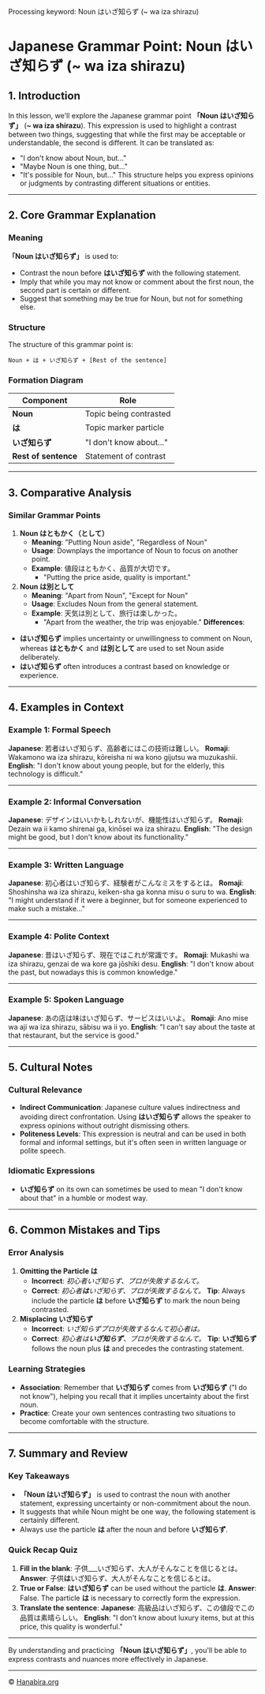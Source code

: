 Processing keyword: Noun はいざ知らず (~ wa iza shirazu)
# Japanese Grammar Point: Noun はいざ知らず (~ wa iza shirazu)

## 1. Introduction
In this lesson, we'll explore the Japanese grammar point **「Noun はいざ知らず」** (**~ wa iza shirazu**). This expression is used to highlight a contrast between two things, suggesting that while the first may be acceptable or understandable, the second is different. It can be translated as:
- "I don't know about Noun, but..."
- "Maybe Noun is one thing, but..."
- "It's possible for Noun, but..."
This structure helps you express opinions or judgments by contrasting different situations or entities.

---
## 2. Core Grammar Explanation
### Meaning
**「Noun はいざ知らず」** is used to:
- Contrast the noun before **はいざ知らず** with the following statement.
- Imply that while you may not know or comment about the first noun, the second part is certain or different.
- Suggest that something may be true for Noun, but not for something else.
### Structure
The structure of this grammar point is:
```plaintext
Noun + は + いざ知らず + [Rest of the sentence]
```
### Formation Diagram
| Component        | Role                         |
| ---------------- | ---------------------------- |
| **Noun**         | Topic being contrasted       |
| **は**           | Topic marker particle        |
| **いざ知らず**   | "I don't know about..."      |
| **Rest of sentence** | Statement of contrast    |
---
## 3. Comparative Analysis
### Similar Grammar Points
1. **Noun はともかく（として）**
   - **Meaning**: "Putting Noun aside", "Regardless of Noun"
   - **Usage**: Downplays the importance of Noun to focus on another point.
   - **Example**: 値段はともかく、品質が大切です。
     - "Putting the price aside, quality is important."
2. **Noun は別として**
   - **Meaning**: "Apart from Noun", "Except for Noun"
   - **Usage**: Excludes Noun from the general statement.
   - **Example**: 天気は別として、旅行は楽しかった。
     - "Apart from the weather, the trip was enjoyable."
**Differences**:
- **はいざ知らず** implies uncertainty or unwillingness to comment on Noun, whereas **はともかく** and **は別として** are used to set Noun aside deliberately.
- **はいざ知らず** often introduces a contrast based on knowledge or experience.

---
## 4. Examples in Context
### Example 1: Formal Speech
**Japanese**: 若者はいざ知らず、高齢者にはこの技術は難しい。
**Romaji**: Wakamono wa iza shirazu, kōreisha ni wa kono gijutsu wa muzukashii.
**English**: "I don't know about young people, but for the elderly, this technology is difficult."

---
### Example 2: Informal Conversation
**Japanese**: デザインはいいかもしれないが、機能性はいざ知らず。
**Romaji**: Dezain wa ii kamo shirenai ga, kinōsei wa iza shirazu.
**English**: "The design might be good, but I don't know about its functionality."

---
### Example 3: Written Language
**Japanese**: 初心者はいざ知らず、経験者がこんなミスをするとは。
**Romaji**: Shoshinsha wa iza shirazu, keiken-sha ga konna misu o suru to wa.
**English**: "I might understand if it were a beginner, but for someone experienced to make such a mistake..."

---
### Example 4: Polite Context
**Japanese**: 昔はいざ知らず、現在ではこれが常識です。
**Romaji**: Mukashi wa iza shirazu, genzai de wa kore ga jōshiki desu.
**English**: "I don't know about the past, but nowadays this is common knowledge."

---
### Example 5: Spoken Language
**Japanese**: あの店は味はいざ知らず、サービスはいいよ。
**Romaji**: Ano mise wa aji wa iza shirazu, sābisu wa ii yo.
**English**: "I can't say about the taste at that restaurant, but the service is good."

---
## 5. Cultural Notes
### Cultural Relevance
- **Indirect Communication**: Japanese culture values indirectness and avoiding direct confrontation. Using **はいざ知らず** allows the speaker to express opinions without outright dismissing others.
- **Politeness Levels**: This expression is neutral and can be used in both formal and informal settings, but it's often seen in written language or polite speech.
### Idiomatic Expressions
- **いざ知らず** on its own can sometimes be used to mean "I don't know about that" in a humble or modest way.
---
## 6. Common Mistakes and Tips
### Error Analysis
1. **Omitting the Particle は**
   - **Incorrect**: *初心者いざ知らず、プロが失敗するなんて。*
   - **Correct**: *初心者**は**いざ知らず、プロが失敗するなんて。*
   **Tip**: Always include the particle **は** before **いざ知らず** to mark the noun being contrasted.
2. **Misplacing **いざ知らず****
   - **Incorrect**: *いざ知らずプロが失敗するなんて初心者は。*
   - **Correct**: *初心者は**いざ知らず**、プロが失敗するなんて。*
   **Tip**: **いざ知らず** follows the noun plus **は** and precedes the contrasting statement.
### Learning Strategies
- **Association**: Remember that **いざ知らず** comes from **いざ知らず** ("I do not know"), helping you recall that it implies uncertainty about the first noun.
- **Practice**: Create your own sentences contrasting two situations to become comfortable with the structure.
---
## 7. Summary and Review
### Key Takeaways
- **「Noun はいざ知らず」** is used to contrast the noun with another statement, expressing uncertainty or non-commitment about the noun.
- It suggests that while Noun might be one way, the following statement is certainly different.
- Always use the particle **は** after the noun and before **いざ知らず**.
### Quick Recap Quiz
1. **Fill in the blank**: 子供___いざ知らず、大人がそんなことを信じるとは。
   **Answer**: 子供**は**いざ知らず、大人がそんなことを信じるとは。
2. **True or False**: **はいざ知らず** can be used without the particle **は**.
   **Answer**: False. The particle **は** is necessary to correctly form the expression.
3. **Translate the sentence**:
   **Japanese**: 高級品はいざ知らず、この値段でこの品質は素晴らしい。
   **English**: "I don't know about luxury items, but at this price, this quality is wonderful."
---
By understanding and practicing **「Noun はいざ知らず」**, you'll be able to express contrasts and nuances more effectively in Japanese.


---

© [Hanabira.org](https://hanabira.org)
